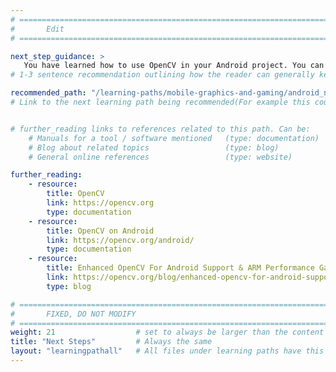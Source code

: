 ```yaml
---
# ================================================================================
#       Edit
# ================================================================================

next_step_guidance: >
   You have learned how to use OpenCV in your Android project. You can now learn how to accelerate Android applications with intrinsics.
# 1-3 sentence recommendation outlining how the reader can generally keep learning about these topics, and a specific explanation of why the next step is being recommended.

recommended_path: "/learning-paths/mobile-graphics-and-gaming/android_neon"
# Link to the next learning path being recommended(For example this could be /learning-paths/servers-and-cloud-computing/mongodb).


# further_reading links to references related to this path. Can be:
    # Manuals for a tool / software mentioned   (type: documentation)
    # Blog about related topics                 (type: blog)
    # General online references                 (type: website) 

further_reading:
    - resource:
        title: OpenCV
        link: https://opencv.org
        type: documentation
    - resource:
        title: OpenCV on Android
        link: https://opencv.org/android/
        type: documentation
    - resource:
        title: Enhanced OpenCV For Android Support & ARM Performance Gains
        link: https://opencv.org/blog/enhanced-opencv-for-android-support-arm-performance-gains/
        type: blog

# ================================================================================
#       FIXED, DO NOT MODIFY
# ================================================================================
weight: 21                  # set to always be larger than the content in this path, and one more than 'review'
title: "Next Steps"         # Always the same
layout: "learningpathall"   # All files under learning paths have this same wrapper
---
```


